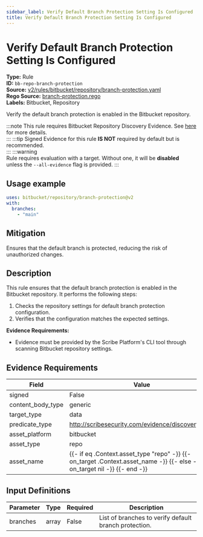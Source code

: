 ```yaml
---
sidebar_label: Verify Default Branch Protection Setting Is Configured
title: Verify Default Branch Protection Setting Is Configured
---  
```

# Verify Default Branch Protection Setting Is Configured  
**Type:** Rule  
**ID:** `bb-repo-branch-protection`  
**Source:** [v2/rules/bitbucket/repository/branch-protection.yaml](https://github.com/scribe-public/sample-policies/blob/main/v2/rules/bitbucket/repository/branch-protection.yaml)  
**Rego Source:** [branch-protection.rego](https://github.com/scribe-public/sample-policies/blob/main/v2/rules/bitbucket/repository/branch-protection.rego)  
**Labels:** Bitbucket, Repository  

Verify the default branch protection is enabled in the Bitbucket repository.

:::note 
This rule requires Bitbucket Repository Discovery Evidence. See [here](/docs/platforms/discover#bitbucket-discovery) for more details.  
::: 
:::tip 
Signed Evidence for this rule **IS NOT** required by default but is recommended.  
::: 
:::warning  
Rule requires evaluation with a target. Without one, it will be **disabled** unless the `--all-evidence` flag is provided.
::: 

## Usage example

```yaml
uses: bitbucket/repository/branch-protection@v2
with:
  branches:
    - "main"
```

## Mitigation  
Ensures that the default branch is protected, reducing the risk of unauthorized changes.


## Description  
This rule ensures that the default branch protection is enabled in the Bitbucket repository.
It performs the following steps:

1. Checks the repository settings for default branch protection configuration.
2. Verifies that the configuration matches the expected settings.

**Evidence Requirements:**
- Evidence must be provided by the Scribe Platform's CLI tool through scanning Bitbucket repository settings.

## Evidence Requirements  
| Field | Value |
|-------|-------|
| signed | False |
| content_body_type | generic |
| target_type | data |
| predicate_type | http://scribesecurity.com/evidence/discovery/v0.1 |
| asset_platform | bitbucket |
| asset_type | repo |
| asset_name | {{- if eq .Context.asset_type "repo" -}} {{- on_target .Context.asset_name -}} {{- else -}} {{- on_target nil -}} {{- end -}} |

## Input Definitions  
| Parameter | Type | Required | Description |
|-----------|------|----------|-------------|
| branches | array | False | List of branches to verify default branch protection. |

